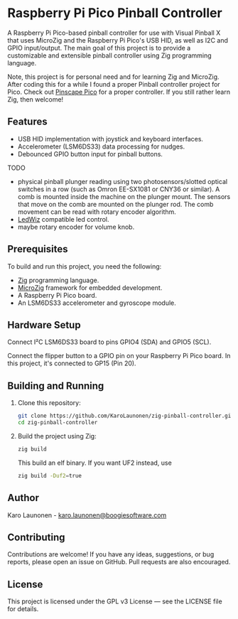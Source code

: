 # Raspberry Pi Pico Pinball Controller

A Raspberry Pi Pico-based pinball controller for use with Visual Pinball X that uses MicroZig
and the Raspberry Pi Pico's USB HID, as well as I2C and GPIO input/output. The main goal of this
project is to provide a customizable and extensible pinball controller using Zig programming language.

Note, this project is for personal need and for learning Zig and MicroZig. After coding this for a while I found a
proper Pinball controller project for Pico. Check out [Pinscape Pico](https://github.com/mjrgh/PinscapePico) for a
proper controller. If you still rather learn Zig, then welcome!

## Features

- USB HID implementation with joystick and keyboard interfaces.
- Accelerometer (LSM6DS33) data processing for nudges.
- Debounced GPIO button input for pinball buttons.

TODO
- physical pinball plunger reading using two photosensors/slotted optical switches in a row (such as Omron EE-SX1081
  or CNY36 or similar). A comb is mounted inside the machine on the plunger mount. The sensors that move on the comb 
  are mounted on the plunger rod. The comb movement can be read with rotary encoder algorithm.
- [LedWiz](https://groovygamegear.com/webstore/index.php?main_page=product_info&products_id=239) compatible led control.
- maybe rotary encoder for volume knob.

## Prerequisites

To build and run this project, you need the following:

- [Zig](https://ziglang.org/) programming language.
- [MicroZig](https://microzig.github.io/microzig/) framework for embedded development.
- A Raspberry Pi Pico board.
- An LSM6DS33 accelerometer and gyroscope module.

## Hardware Setup

Connect I²C LSM6DS33 board to pins GPIO4 (SDA) and GPIO5 (SCL).

Connect the flipper button to a GPIO pin on your Raspberry Pi Pico board. In this project, it's connected to GP15 (Pin 20).

## Building and Running

1. Clone this repository:

   ```sh
   git clone https://github.com/KaroLaunonen/zig-pinball-controller.git
   cd zig-pinball-controller
   ```

2. Build the project using Zig:

    ```sh
    zig build
	```
	
    This build an elf binary. If you want UF2 instead, use

    ```sh
    zig build -Duf2=true
    ```

## Author
Karo Launonen - karo.launonen@boogiesoftware.com

## Contributing

Contributions are welcome! If you have any ideas, suggestions, or bug reports, please open an issue on GitHub.
Pull requests are also encouraged.

## License
This project is licensed under the GPL v3 License — see the LICENSE file for details.
